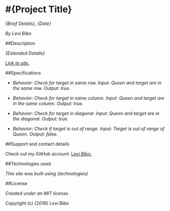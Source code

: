 #{Project Title}
===========================

_{Brief Details}, {Date}_

_By Levi Bibo_

##Description

_{Extended Details}_

_[Link to site.](https://levibibo.github.io/{site-name})_

##Specifications

* _Behavior: Check for target in same row._
  _Input: Queen and target are in the same row._
  _Output: true._

* _Behavior: Check for target in same column._
  _Input: Queen and target are in the same column._
  _Output: true._

* _Behavior: Check for target in diagonal._
  _Input: Queen and target are in the diagonal._
  _Output: true._

* _Behavior: Check if target is out of range._
  _Input: Target is out of range of Queen._
  _Output: false._


##Support and contact details

Check out my GitHub account: [Levi Bibo.](https://www.github.com/levibibo)

##Technologies used

_This site was built using {technologies}_

##License

_Created under an MIT license._

_Copyright (c) {2016} Levi Bibo_
